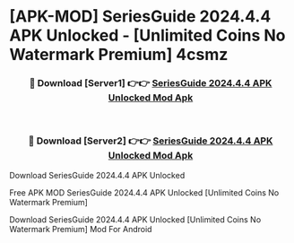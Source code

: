 # [APK-MOD] SeriesGuide 2024.4.4 APK Unlocked - [Unlimited Coins No Watermark Premium] 4csmz



<div align="center">
<h3>🔴 Download [Server1] 👉👉 <a href="https://momento.my/?title=SeriesGuide_2024.4.4_APK_Unlocked">SeriesGuide 2024.4.4 APK Unlocked Mod Apk</a></h3><br>

<h3>🔴 Download [Server2] 👉👉 <a href="https://momento.my/?title=SeriesGuide_2024.4.4_APK_Unlocked">SeriesGuide 2024.4.4 APK Unlocked Mod Apk</a></h3>
</div>



Download SeriesGuide 2024.4.4 APK Unlocked 

Free APK MOD SeriesGuide 2024.4.4 APK Unlocked [Unlimited Coins No Watermark Premium]

Download SeriesGuide 2024.4.4 APK Unlocked [Unlimited Coins No Watermark Premium] Mod For Android
